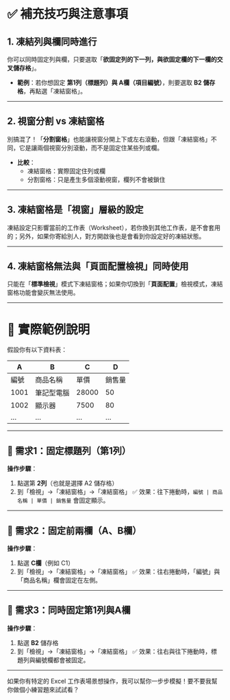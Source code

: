 # ✅ **補充技巧與注意事項**

## 1. **凍結列與欄同時進行**
你可以同時固定列與欄，只要選取「**欲固定列的下一列，與欲固定欄的下一欄的交叉儲存格**」。

- **範例**：若你想固定 **第1列（標題列）與 A欄（項目編號）**，則要選取 **B2 儲存格**，再點選「凍結窗格」。

---

## 2. **視窗分割 vs 凍結窗格**
別搞混了！「**分割窗格**」也能讓視窗分開上下或左右滾動，但跟「凍結窗格」不同，它是讓兩個視窗分別滾動，而不是固定住某些列或欄。

- **比較**：
  - 凍結窗格：實際固定住列或欄
  - 分割窗格：只是產生多個滾動視窗，欄列不會被鎖住

---

## 3. **凍結窗格是「視窗」層級的設定**
凍結設定只影響當前的工作表（Worksheet），若你換到其他工作表，是不會套用的；另外，如果你寄給別人，對方開啟後也是會看到你設定好的凍結狀態。

---

## 4. **凍結窗格無法與「頁面配置檢視」同時使用**
只能在「**標準檢視**」模式下凍結窗格；如果你切換到「**頁面配置**」檢視模式，凍結窗格功能會變灰無法使用。

---

# 🧾 **實際範例說明**

假設你有以下資料表：

| A         | B           | C           | D         |
|-----------|-------------|-------------|-----------|
| 編號      | 商品名稱    | 單價        | 銷售量    |
| 1001      | 筆記型電腦  | 28000       | 50        |
| 1002      | 顯示器      | 7500        | 80        |
| …         | …           | …           | …         |

---

## 📌 **需求1：固定標題列（第1列）**
**操作步驟**：
1. 點選第 **2列**（也就是選擇 A2 儲存格）
2. 到「檢視」→「凍結窗格」→「凍結窗格」
✅ 效果：往下捲動時，`編號 | 商品名稱 | 單價 | 銷售量` 會固定顯示。

---

## 📌 **需求2：固定前兩欄（A、B欄）**
**操作步驟**：
1. 點選 **C欄**（例如 C1）
2. 到「檢視」→「凍結窗格」→「凍結窗格」
✅ 效果：往右捲動時，「編號」與「商品名稱」欄會固定在左側。

---

## 📌 **需求3：同時固定第1列與A欄**
**操作步驟**：
1. 點選 **B2** 儲存格
2. 到「檢視」→「凍結窗格」→「凍結窗格」
✅ 效果：往右與往下捲動時，標題列與編號欄都會被固定。

---

如果你有特定的 Excel 工作表場景想操作，我可以幫你一步步模擬！要不要我幫你做個小練習題來試試看？